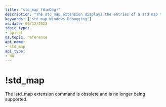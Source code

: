 ```yaml
---
title: "std_map (WinDbg)"
description: "The std_map extension displays the entries of a std map tree."
keywords: ["std_map Windows Debugging"]
ms.date: 09/12/2022
topic_type:
- apiref
ms.topic: reference
api_name:
- std_map
api_type:
- NA
---
```


# !std\_map

The !std\_map extension command is obsolete and is no longer being supported. 

